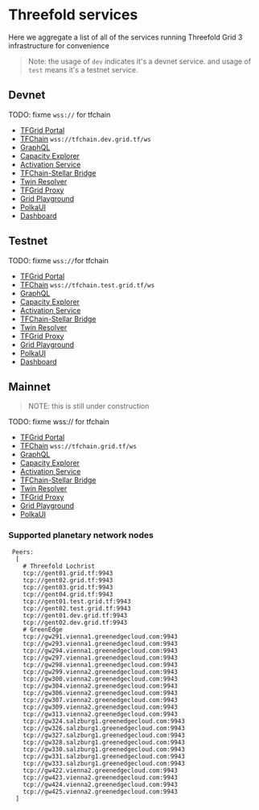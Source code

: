 # Threefold services

Here we aggregate a list of all of the services running Threefold Grid 3 infrastructure for convenience

> Note: the usage of `dev` indicates it's a devnet service.
> and usage of `test` means it's a testnet service. 

## Devnet

TODO: fixme `wss://` for tfchain

- [TFGrid Portal](https://portal.dev.grid.tf)
- [TFChain](https://tfchain.dev.grid.tf) `wss://tfchain.dev.grid.tf/ws`
- [GraphQL](https://graphql.dev.grid.tf/graphql)
- [Capacity Explorer](https://explorer.dev.grid.tf)
- [Activation Service](https://activation.dev.grid.tf/activation/)
- [TFChain-Stellar Bridge](https://bridge.dev.grid.tf)
- [Twin Resolver](https://twin.dev.grid.tf)
- [TFGrid Proxy](https://gridproxy.dev.grid.tf)
- [Grid Playground](https://play.grid.tf)
- [PolkaUI](https://polkadot.js.org/apps/?rpc=wss%3A%2F%2Ftfchain.dev.grid.tf%2Fws)
- [Dashboard](https://dashobard.dev.grid.tf)

## Testnet

TODO: fixme `wss://`for tfchain
- [TFGrid Portal](https://portal.test.grid.tf)
- [TFChain](https://tfchain.test.grid.tf) `wss://tfchain.test.grid.tf/ws`
- [GraphQL](https://graphql.test.grid.tf/graphql)
- [Capacity Explorer](https://explorer.test.grid.tf)
- [Activation Service](https://activation.test.grid.tf/activation/)
- [TFChain-Stellar Bridge](https://bridge.test.grid.tf)
- [Twin Resolver](https://twin.test.grid.tf)
- [TFGrid Proxy](https://gridproxy.test.grid.tf)
- [Grid Playground](https://play.grid.tf)
- [PolkaUI](https://polkadot.js.org/apps/?rpc=wss%3A%2F%2Ftfchain.test.grid.tf%2Fws)
- [Dashboard](https://dashobard.test.grid.tf)

## Mainnet

> NOTE: this is still under construction
> 

TODO: fixme wss:// for tfchain
- [TFGrid Portal](https://portal.grid.tf)
- [TFChain](https://tfchain.grid.tf) `wss://tfchain.grid.tf/ws`
- [GraphQL](https://graphql.grid.tf/graphql)
- [Capacity Explorer](https://explorer.grid.tf)
- [Activation Service](https://activation.grid.tf/activation/)
- [TFChain-Stellar Bridge](https://bridge.grid.tf)
- [Twin Resolver](https://twin.grid.tf)
- [TFGrid Proxy](https://gridproxy.grid.tf)
- [Grid Playground](https://play.grid.tf)
- [PolkaUI](https://polkadot.js.org/apps/?rpc=wss%3A%2F%2Ftfchain.grid.tf%2Fws)



### Supported planetary network nodes

```
 Peers:
  [
    # Threefold Lochrist
    tcp://gent01.grid.tf:9943
    tcp://gent02.grid.tf:9943
    tcp://gent03.grid.tf:9943
    tcp://gent04.grid.tf:9943
    tcp://gent01.test.grid.tf:9943
    tcp://gent02.test.grid.tf:9943
    tcp://gent01.dev.grid.tf:9943
    tcp://gent02.dev.grid.tf:9943
    # GreenEdge
    tcp://gw291.vienna1.greenedgecloud.com:9943
    tcp://gw293.vienna1.greenedgecloud.com:9943
    tcp://gw294.vienna1.greenedgecloud.com:9943
    tcp://gw297.vienna1.greenedgecloud.com:9943
    tcp://gw298.vienna1.greenedgecloud.com:9943
    tcp://gw299.vienna2.greenedgecloud.com:9943
    tcp://gw300.vienna2.greenedgecloud.com:9943
    tcp://gw304.vienna2.greenedgecloud.com:9943
    tcp://gw306.vienna2.greenedgecloud.com:9943
    tcp://gw307.vienna2.greenedgecloud.com:9943
    tcp://gw309.vienna2.greenedgecloud.com:9943
    tcp://gw313.vienna2.greenedgecloud.com:9943
    tcp://gw324.salzburg1.greenedgecloud.com:9943
    tcp://gw326.salzburg1.greenedgecloud.com:9943
    tcp://gw327.salzburg1.greenedgecloud.com:9943
    tcp://gw328.salzburg1.greenedgecloud.com:9943
    tcp://gw330.salzburg1.greenedgecloud.com:9943
    tcp://gw331.salzburg1.greenedgecloud.com:9943
    tcp://gw333.salzburg1.greenedgecloud.com:9943
    tcp://gw422.vienna2.greenedgecloud.com:9943
    tcp://gw423.vienna2.greenedgecloud.com:9943
    tcp://gw424.vienna2.greenedgecloud.com:9943
    tcp://gw425.vienna2.greenedgecloud.com:9943
  ]
```